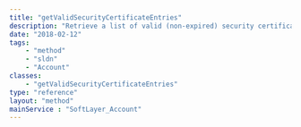 ```yaml
---
title: "getValidSecurityCertificateEntries"
description: "Retrieve a list of valid (non-expired) security certificates without the sensitive certificate information. This allows non-privileged users to view and select security certificates when configuring associated services. "
date: "2018-02-12"
tags:
    - "method"
    - "sldn"
    - "Account"
classes:
    - "getValidSecurityCertificateEntries"
type: "reference"
layout: "method"
mainService : "SoftLayer_Account"
---
```

